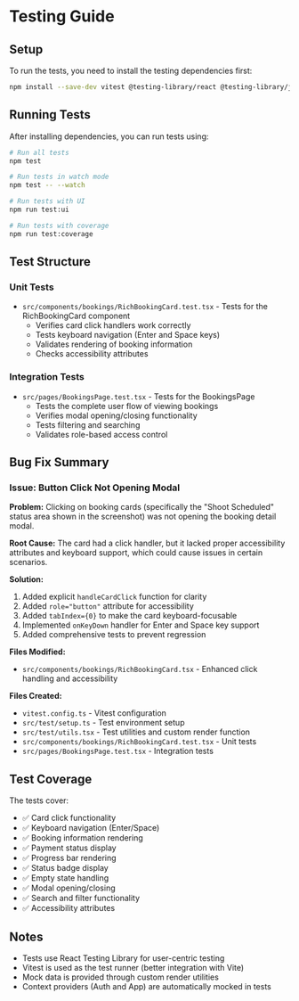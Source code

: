 # Testing Guide

## Setup

To run the tests, you need to install the testing dependencies first:

```bash
npm install --save-dev vitest @testing-library/react @testing-library/jest-dom @testing-library/user-event jsdom happy-dom
```

## Running Tests

After installing dependencies, you can run tests using:

```bash
# Run all tests
npm test

# Run tests in watch mode
npm test -- --watch

# Run tests with UI
npm run test:ui

# Run tests with coverage
npm run test:coverage
```

## Test Structure

### Unit Tests
- `src/components/bookings/RichBookingCard.test.tsx` - Tests for the RichBookingCard component
  - Verifies card click handlers work correctly
  - Tests keyboard navigation (Enter and Space keys)
  - Validates rendering of booking information
  - Checks accessibility attributes

### Integration Tests
- `src/pages/BookingsPage.test.tsx` - Tests for the BookingsPage
  - Tests the complete user flow of viewing bookings
  - Verifies modal opening/closing functionality
  - Tests filtering and searching
  - Validates role-based access control

## Bug Fix Summary

### Issue: Button Click Not Opening Modal

**Problem:** Clicking on booking cards (specifically the "Shoot Scheduled" status area shown in the screenshot) was not opening the booking detail modal.

**Root Cause:** The card had a click handler, but it lacked proper accessibility attributes and keyboard support, which could cause issues in certain scenarios.

**Solution:**
1. Added explicit `handleCardClick` function for clarity
2. Added `role="button"` attribute for accessibility
3. Added `tabIndex={0}` to make the card keyboard-focusable
4. Implemented `onKeyDown` handler for Enter and Space key support
5. Added comprehensive tests to prevent regression

**Files Modified:**
- `src/components/bookings/RichBookingCard.tsx` - Enhanced click handling and accessibility

**Files Created:**
- `vitest.config.ts` - Vitest configuration
- `src/test/setup.ts` - Test environment setup
- `src/test/utils.tsx` - Test utilities and custom render function
- `src/components/bookings/RichBookingCard.test.tsx` - Unit tests
- `src/pages/BookingsPage.test.tsx` - Integration tests

## Test Coverage

The tests cover:
- ✅ Card click functionality
- ✅ Keyboard navigation (Enter/Space)
- ✅ Booking information rendering
- ✅ Payment status display
- ✅ Progress bar rendering
- ✅ Status badge display
- ✅ Empty state handling
- ✅ Modal opening/closing
- ✅ Search and filter functionality
- ✅ Accessibility attributes

## Notes

- Tests use React Testing Library for user-centric testing
- Vitest is used as the test runner (better integration with Vite)
- Mock data is provided through custom render utilities
- Context providers (Auth and App) are automatically mocked in tests
